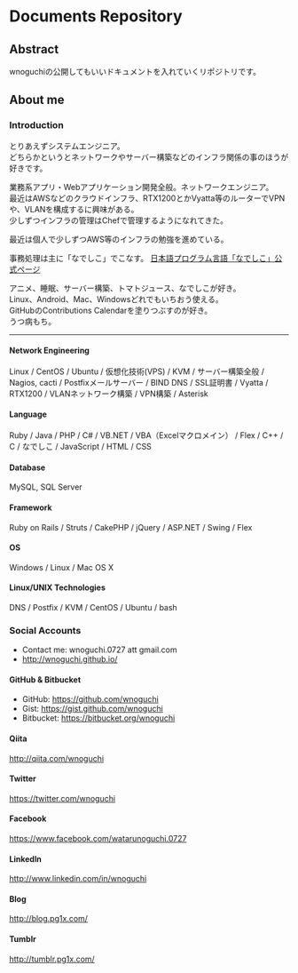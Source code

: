 Documents Repository
======================

Abstract
----------

wnoguchiの公開してもいいドキュメントを入れていくリポジトリです。

About me
----------

### Introduction

とりあえずシステムエンジニア。  
どちらかというとネットワークやサーバー構築などのインフラ関係の事のほうが好きです。  

業務系アプリ・Webアプリケーション開発全般。ネットワークエンジニア。  
最近はAWSなどのクラウドインフラ、RTX1200とかVyatta等のルーターでVPNや、VLANを構成するに興味がある。  
少しずつインフラの管理はChefで管理するようになれてきた。

最近は個人で少しずつAWS等のインフラの勉強を進めている。

事務処理は主に「なでしこ」でこなす。  [日本語プログラム言語「なでしこ」公式ページ](http://nadesi.com/)

アニメ、睡眠、サーバー構築、トマトジュース、なでしこが好き。  
Linux、Android、Mac、Windowsどれでもいちおう使える。  
GitHubのContributions Calendarを塗りつぶすのが好き。  
うつ病もち。

---------------------------------------------------------------------------------

#### Network Engineering

Linux / CentOS / Ubuntu / 仮想化技術(VPS) / KVM / サーバー構築全般 / Nagios, cacti / Postfixメールサーバー / BIND DNS / SSL証明書 / Vyatta / RTX1200 / VLANネットワーク構築 / VPN構築 / Asterisk

#### Language

Ruby / Java / PHP / C# / VB.NET / VBA（Excelマクロメイン） / Flex / C++ / C / なでしこ / JavaScript / HTML / CSS

#### Database

MySQL, SQL Server

#### Framework

Ruby on Rails / Struts / CakePHP / jQuery / ASP.NET / Swing / Flex

#### OS

Windows / Linux / Mac OS X

#### Linux/UNIX Technologies

DNS / Postfix / KVM / CentOS / Ubuntu / bash

### Social Accounts

* Contact me: wnoguchi.0727 att gmail.com
* http://wnoguchi.github.io/

#### GitHub & Bitbucket

- GitHub: https://github.com/wnoguchi
- Gist: https://gist.github.com/wnoguchi
- Bitbucket: https://bitbucket.org/wnoguchi

#### Qiita

http://qiita.com/wnoguchi

#### Twitter

https://twitter.com/wnoguchi

#### Facebook

https://www.facebook.com/watarunoguchi.0727

#### LinkedIn

http://www.linkedin.com/in/wnoguchi

#### Blog

http://blog.pg1x.com/

#### Tumblr

http://tumblr.pg1x.com/
